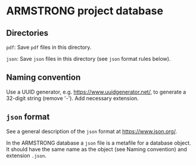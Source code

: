 # ARMSTRONG project database

## Directories
`pdf`: Save `pdf` files in this directory.

`json`: Save `json` files in this directory (see `json` format rules below).

## Naming convention
Use a UUID generator, e.g. https://www.uuidgenerator.net/, to generate a 32-digit string (remove '-'). Add necessary extension.

## `json` format
See a general description of the `json` format at https://www.json.org/.

In the ARMSTRONG database a `json` file is a metafile for a database object. It should have the same name as the object (see Naming convention) and extension `.json`.
